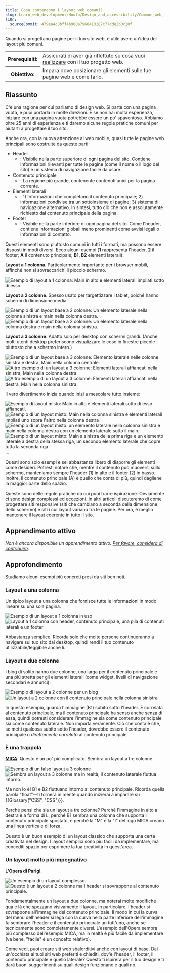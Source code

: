```yaml
---
title: Cosa contengono i layout web comuni?
slug: Learn_web_development/Howto/Design_and_accessibility/Common_web_layouts
l10n:
  sourceCommit: 479ea4c8bff4b900a7968413287c77dde2b0c20f
---
```


Quando si progettano pagine per il tuo sito web, è utile avere un'idea dei layout più comuni.

<table class="standard-table">
  <tbody>
    <tr>
      <th scope="row">Prerequisiti:</th>
      <td>
        Assicurati di aver già riflettuto su
        <a href="/it/docs/Learn_web_development/Howto/Design_and_accessibility/Thinking_before_coding"
          >cosa vuoi realizzare</a>
        con il tuo progetto web.
      </td>
    </tr>
    <tr>
      <th scope="row">Obiettivo:</th>
      <td>
        Impara dove posizionare gli elementi sulle tue pagine web e come farlo.
      </td>
    </tr>
  </tbody>
</table>

## Riassunto

C'è una ragione per cui parliamo di design web. Si parte con una pagina vuota, e puoi portarla in molte direzioni. E se non hai molta esperienza, iniziare con una pagina vuota potrebbe essere un po' spaventoso. Abbiamo oltre 25 anni di esperienza e ti daremo alcune regole pratiche comuni per aiutarti a progettare il tuo sito.

Anche ora, con la nuova attenzione al web mobile, quasi tutte le pagine web principali sono costruite da queste parti:

- Header
  - : Visibile nella parte superiore di ogni pagina del sito. Contiene informazioni rilevanti per tutte le pagine (come il nome o il logo del sito) e un sistema di navigazione facile da usare.
- Contenuto principale
  - : La regione più grande, contenente contenuti unici per la pagina corrente.
- Elementi laterali
  - : 1) Informazioni che completano il contenuto principale; 2) informazioni condivise tra un sottoinsieme di pagine; 3) sistema di navigazione alternativo. In sintesi, tutto ciò che non è assolutamente richiesto dal contenuto principale della pagina.
- Footer
  - : Visibile nella parte inferiore di ogni pagina del sito. Come l'header, contiene informazioni globali meno prominenti come avvisi legali o informazioni di contatto.

Questi elementi sono piuttosto comuni in tutti i formati, ma possono essere disposti in modi diversi. Ecco alcuni esempi (**1** rappresenta l'header, **2** il footer; **A** il contenuto principale; **B1, B2** elementi laterali):

**Layout a 1 colonna**. Particolarmente importante per i browser mobili, affinché non si sovraccarichi il piccolo schermo.

![Esempio di layout a 1 colonna: Main in alto e elementi laterali impilati sotto di esso.](1-col-layout.png)

**Layout a 2 colonne**. Spesso usato per targettizzare i tablet, poiché hanno schermi di dimensione media.

![Esempio di un layout base a 2 colonne: Un elemento laterale nella colonna sinistra e main nella colonna destra.](2-col-layout-right.png) ![Esempio di un layout base a 2 colonne: Un elemento laterale nella colonna destra e main nella colonna sinistra.](2-col-layout-left.png)

**Layout a 3 colonne**. Adatto solo per desktop con schermi grandi. (Anche molti utenti desktop preferiscono visualizzare le cose in finestre piccole piuttosto che a schermo intero.)

![Esempio di un layout base a 3 colonne: Elemento laterale nelle colonne sinistra e destra, Main nella colonna centrale.](3-col-layout.png) ![Altro esempio di un layout a 3 colonne: Elementi laterali affiancati nella sinistra, Main nella colonna destra.](3-col-layout-alt.png) ![Altro esempio di un layout a 3 colonne: Elementi laterali affiancati nella destra, Main nella colonna sinistra.](3-col-layout-alt2.png)

Il vero divertimento inizia quando inizi a mescolare tutto insieme:

![Esempio di layout misto: Main in alto e elementi laterali sotto di esso affiancati.](1-col-layout-alt.png) ![Esempio di un layout misto: Main nella colonna sinistra e elementi laterali impilati uno sopra l'altro nella colonna destra](2-col-layout-left-alt.png) ![Esempio di un layout misto: un elemento laterale nella colonna sinistra e main nella colonna destra con un elemento laterale sotto il main.](2-col-layout-mix.png) ![Esempio di un layout misto: Main a sinistra della prima riga e un elemento laterale a destra della stessa riga, un secondo elemento laterale che copre tutta la seconda riga.](2-col-layout-mix-alt.png)...

Questi sono solo esempi e sei abbastanza libero di disporre gli elementi come desideri. Potresti notare che, mentre il contenuto può muoversi sullo schermo, manteniamo sempre l'header (1) in alto e il footer (2) in basso. Inoltre, il contenuto principale (A) è quello che conta di più, quindi dagliene la maggior parte dello spazio.

Queste sono delle regole pratiche da cui puoi trarre ispirazione. Ovviamente ci sono design complessi ed eccezioni. In altri articoli discuteremo di come progettare siti responsive (siti che cambiano a seconda della dimensione dello schermo) e siti i cui layout variano tra le pagine. Per ora, è meglio mantenere il layout coerente in tutto il sito.

## Apprendimento attivo

_Non è ancora disponibile un apprendimento attivo. [Per favore, considera di contribuire](/it/docs/MDN/Community/Getting_started)._

## Approfondimento

Studiamo alcuni esempi più concreti presi da siti ben noti.

### Layout a una colonna

Un tipico layout a una colonna che fornisce tutte le informazioni in modo lineare su una sola pagina.

![Esempio di un layout a 1 colonna in uso](screenshot-product.jpg) ![Layout a 1 colonna con header, contenuto principale, una pila di contenuti laterali e un footer](screenshot-product-overlay.jpg)

Abbastanza semplice. Ricorda solo che molte persone continueranno a navigare sul tuo sito dai desktop, quindi rendi il tuo contenuto utilizzabile/leggibile anche lì.

### Layout a due colonne

I blog di solito hanno due colonne, una larga per il contenuto principale e una più stretta per gli elementi laterali (come widget, livelli di navigazione secondari e annunci).

![Esempio di layout a 2 colonne per un blog](screenshot-blog.jpg) ![Un layout a 2 colonne con il contenuto principale nella colonna sinistra](screenshot-blog-overlay.jpg)

In questo esempio, guarda l'immagine (B1) subito sotto l'header. È correlata al contenuto principale, ma il contenuto principale ha senso anche senza di essa, quindi potresti considerare l'immagine sia come contenuto principale sia come contenuto laterale. Non importa veramente. Ciò che conta è che, se metti qualcosa subito sotto l'header, dovrebbe essere il contenuto principale o _direttamente correlato_ al contenuto principale.

### È una trappola

**[MICA](https://www.mica.edu/about-mica/)**. Questo è un po' più complicato. Sembra un layout a tre colonne:

![Esempio di un falso layout a 3 colonne](screenshot-education.jpg) ![Sembra un layout a 3 colonne ma in realtà, il contenuto laterale fluttua intorno.](screenshot-education-overlay.jpg)

Ma non lo è! B1 e B2 fluttuano intorno al contenuto principale. Ricorda quella parola "float"—ti tornerà in mente quando inizierai a imparare su {{Glossary("CSS", "CSS")}}.

Perché pensi che sia un layout a tre colonne? Perché l'immagine in alto a destra è a forma di L, perché B1 sembra una colonna che supporta il contenuto principale spostato, e perché la "M" e la "I" del logo MICA creano una linea verticale di forza.

Questo è un buon esempio di un layout classico che supporta una certa creatività nel design. I layout semplici sono più facili da implementare, ma concediti spazio per esprimere la tua creatività in quest'area.

### Un layout molto più impegnativo

**L'Opera di Parigi**.

![Un esempio di un layout complesso.](screenshot-opera.jpg) ![Questo è un layout a 2 colonne ma l'header si sovrappone al contenuto principale.](screenshot-opera-overlay.jpg)

Fondamentalmente un layout a due colonne, ma noterai molte modifiche qua e là che spezzano visivamente il layout. In particolare, l'header si sovrappone all'immagine del contenuto principale. Il modo in cui la curva del menu dell'header si lega con la curva nella parte inferiore dell'immagine fa sembrare l'header e il contenuto principale un tutt'uno, anche se tecnicamente sono completamente diversi. L'esempio dell'Opera sembra più complesso dell'esempio MICA, ma in realtà è più facile da implementare (va bene, "facile" è un concetto relativo).

Come vedi, puoi creare siti web sbalorditivi anche con layout di base. Dai un'occhiata ai tuoi siti web preferiti e chiediti, dov'è l'header, il footer, il contenuto principale e quello laterale? Questo ti ispirerà per il tuo design e ti darà buoni suggerimenti su quali design funzionano e quali no.
